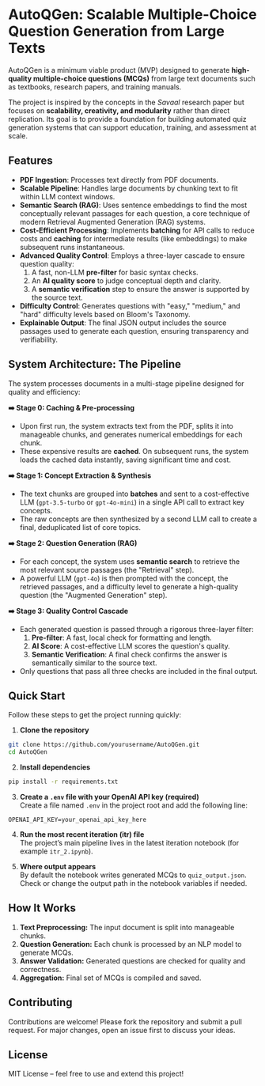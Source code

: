 # AutoQGen: Scalable Multiple-Choice Question Generation from Large Texts

AutoQGen is a minimum viable product (MVP) designed to generate **high-quality multiple-choice questions (MCQs)** from large text documents such as textbooks, research papers, and training manuals. 

The project is inspired by the concepts in the *Savaal* research paper but focuses on **scalability, creativity, and modularity** rather than direct replication. Its goal is to provide a foundation for building automated quiz generation systems that can support education, training, and assessment at scale.


## Features

-   **PDF Ingestion**: Processes text directly from PDF documents.
-   **Scalable Pipeline**: Handles large documents by chunking text to fit within LLM context windows.
-   **Semantic Search (RAG)**: Uses sentence embeddings to find the most conceptually relevant passages for each question, a core technique of modern Retrieval Augmented Generation (RAG) systems.
-   **Cost-Efficient Processing**: Implements **batching** for API calls to reduce costs and **caching** for intermediate results (like embeddings) to make subsequent runs instantaneous.
-   **Advanced Quality Control**: Employs a three-layer cascade to ensure question quality:
    1.  A fast, non-LLM **pre-filter** for basic syntax checks.
    2.  An **AI quality score** to judge conceptual depth and clarity.
    3.  A **semantic verification** step to ensure the answer is supported by the source text.
-   **Difficulty Control**: Generates questions with "easy," "medium," and "hard" difficulty levels based on Bloom's Taxonomy.
-   **Explainable Output**: The final JSON output includes the source passages used to generate each question, ensuring transparency and verifiability.

## System Architecture: The Pipeline

The system processes documents in a multi-stage pipeline designed for quality and efficiency:

**➡️ Stage 0: Caching & Pre-processing**
-   Upon first run, the system extracts text from the PDF, splits it into manageable chunks, and generates numerical embeddings for each chunk.
-   These expensive results are **cached**. On subsequent runs, the system loads the cached data instantly, saving significant time and cost.

**➡️ Stage 1: Concept Extraction & Synthesis**
-   The text chunks are grouped into **batches** and sent to a cost-effective LLM (`gpt-3.5-turbo` or `gpt-4o-mini`) in a single API call to extract key concepts.
-   The raw concepts are then synthesized by a second LLM call to create a final, deduplicated list of core topics.

**➡️ Stage 2: Question Generation (RAG)**
-   For each concept, the system uses **semantic search** to retrieve the most relevant source passages (the "Retrieval" step).
-   A powerful LLM (`gpt-4o`) is then prompted with the concept, the retrieved passages, and a difficulty level to generate a high-quality question (the "Augmented Generation" step).

**➡️ Stage 3: Quality Control Cascade**
-   Each generated question is passed through a rigorous three-layer filter:
    1.  **Pre-filter**: A fast, local check for formatting and length.
    2.  **AI Score**: A cost-effective LLM scores the question's quality.
    3.  **Semantic Verification**: A final check confirms the answer is semantically similar to the source text.
-   Only questions that pass all three checks are included in the final output.


## Quick Start

Follow these steps to get the project running quickly:

1. **Clone the repository**
```bash
git clone https://github.com/yourusername/AutoQGen.git
cd AutoQGen
```

2. **Install dependencies**
```bash
pip install -r requirements.txt
```

3. **Create a `.env` file with your OpenAI API key (required)**  
Create a file named `.env` in the project root and add the following line:
```
OPENAI_API_KEY=your_openai_api_key_here
```

4. **Run the most recent iteration (itr) file**  
The project’s main pipeline lives in the latest iteration notebook (for example `itr_2.ipynb`). 


5. **Where output appears**  
By default the notebook writes generated MCQs to `quiz_output.json`. Check or change the output path in the notebook variables if needed.



## How It Works

1. **Text Preprocessing:** The input document is split into manageable chunks.
2. **Question Generation:** Each chunk is processed by an NLP model to generate MCQs.
3. **Answer Validation:** Generated questions are checked for quality and correctness.
4. **Aggregation:** Final set of MCQs is compiled and saved.

## Contributing

Contributions are welcome! Please fork the repository and submit a pull request. For major changes, open an issue first to discuss your ideas.

## License

MIT License – feel free to use and extend this project!
